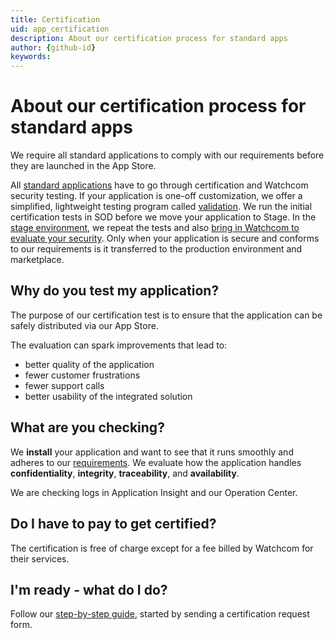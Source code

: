 ```yaml
---
title: Certification
uid: app_certification
description: About our certification process for standard apps
author: {github-id}
keywords:
---
```


# About our certification process for standard apps

We require all standard applications to comply with our requirements before they are launched in the App Store.

All [standard applications][1] have to go through certification and Watchcom security testing. If your application is one-off customization, we offer a simplified, lightweight testing program called [validation][2]. We run the initial certification tests in SOD before we move your application to Stage. In the [stage environment][3], we repeat the tests and also [bring in Watchcom to evaluate your security][4]. Only when your application is secure and conforms to our requirements is it transferred to the production environment and marketplace.

## Why do you test my application?

The purpose of our certification test is to ensure that the application can be safely distributed via our App Store.

The evaluation can spark improvements that lead to:

* better quality of the application
* fewer customer frustrations
* fewer support calls
* better usability of the integrated solution

## What are you checking?

We **install** your application and want to see that it runs smoothly and adheres to our [requirements][5]. We evaluate how the application handles **confidentiality**, **integrity**, **traceability**, and **availability**.

We are checking logs in Application Insight and our Operation Center.

## Do I have to pay to get certified?

The certification is free of charge except for a fee billed by Watchcom for their services.

## I'm ready - what do I do?

Follow our [step-by-step guide][6], started by sending a certification request form.

<!-- Referenced links -->
[1]: ../standard.md
[2]: ../activate/index.md
[3]: ../getting-started/app-envir.md
[4]: initial-watchcom-eval.md
[5]: ../requirements/index.md
[6]: certify-app.md
